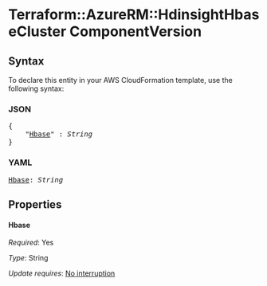 # Terraform::AzureRM::HdinsightHbaseCluster ComponentVersion

## Syntax

To declare this entity in your AWS CloudFormation template, use the following syntax:

### JSON

<pre>
{
    "<a href="#hbase" title="Hbase">Hbase</a>" : <i>String</i>
}
</pre>

### YAML

<pre>
<a href="#hbase" title="Hbase">Hbase</a>: <i>String</i>
</pre>

## Properties

#### Hbase

_Required_: Yes

_Type_: String

_Update requires_: [No interruption](https://docs.aws.amazon.com/AWSCloudFormation/latest/UserGuide/using-cfn-updating-stacks-update-behaviors.html#update-no-interrupt)

